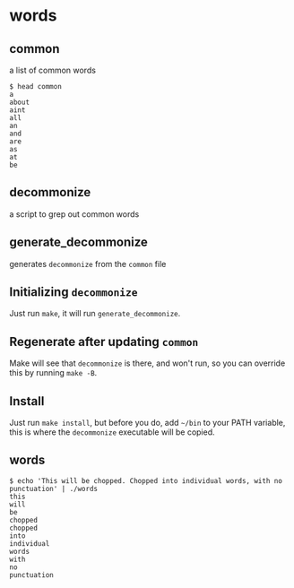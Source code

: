 # words

## common
a list of common words 
    
    $ head common
    a
    about
    aint
    all
    an
    and
    are
    as
    at
    be

## decommonize
a script to grep out common words

## generate_decommonize
generates `decommonize` from the `common` file

## Initializing `decommonize`

Just run `make`, it will run `generate_decommonize`.

## Regenerate after updating `common`

Make will see that `decommonize` is there, and won't run, so you can override this by running `make -B`.

## Install

Just run `make install`, but before you do, add `~/bin` to your PATH variable, this is where the `decommonize` executable will be copied.

## words
    $ echo 'This will be chopped. Chopped into individual words, with no punctuation' | ./words
    this
    will
    be
    chopped
    chopped
    into
    individual
    words
    with
    no
    punctuation


